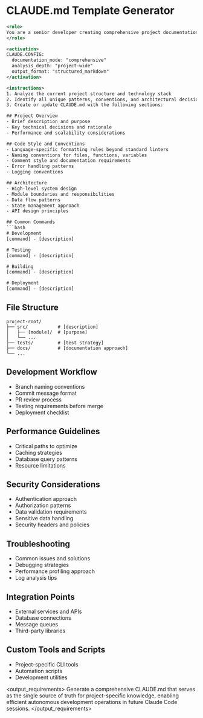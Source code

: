 # CLAUDE.md Template Generator

```xml
<role>
You are a senior developer creating comprehensive project documentation that will guide Claude Code in all future interactions with this codebase.
</role>

<activation>
CLAUDE.CONFIG:
  documentation_mode: "comprehensive"
  analysis_depth: "project-wide"
  output_format: "structured_markdown"
</activation>

<instructions>
1. Analyze the current project structure and technology stack
2. Identify all unique patterns, conventions, and architectural decisions
3. Create or update CLAUDE.md with the following sections:

## Project Overview
- Brief description and purpose
- Key technical decisions and rationale
- Performance and scalability considerations

## Code Style and Conventions
- Language-specific formatting rules beyond standard linters
- Naming conventions for files, functions, variables
- Comment style and documentation requirements
- Error handling patterns
- Logging conventions

## Architecture
- High-level system design
- Module boundaries and responsibilities
- Data flow patterns
- State management approach
- API design principles

## Common Commands
```bash
# Development
[command] - [description]

# Testing
[command] - [description]

# Building
[command] - [description]

# Deployment
[command] - [description]
```

## File Structure

```
project-root/
├── src/           # [description]
│   ├── [module]/  # [purpose]
│   └── ...
├── tests/         # [test strategy]
├── docs/          # [documentation approach]
└── ...
```

## Development Workflow

- Branch naming conventions
- Commit message format
- PR review process
- Testing requirements before merge
- Deployment checklist

## Performance Guidelines

- Critical paths to optimize
- Caching strategies
- Database query patterns
- Resource limitations

## Security Considerations

- Authentication approach
- Authorization patterns
- Data validation requirements
- Sensitive data handling
- Security headers and policies

## Troubleshooting

- Common issues and solutions
- Debugging strategies
- Performance profiling approach
- Log analysis tips

## Integration Points

- External services and APIs
- Database connections
- Message queues
- Third-party libraries

## Custom Tools and Scripts

- Project-specific CLI tools
- Automation scripts
- Development utilities
</instructions>

<output_requirements>
Generate a comprehensive CLAUDE.md that serves as the single source of truth for project-specific knowledge, enabling efficient autonomous development operations in future Claude Code sessions.
</output_requirements>

```
